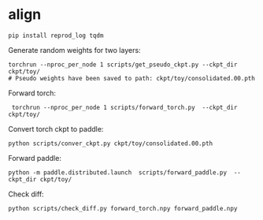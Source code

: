 # align

```shell
pip install reprod_log tqdm
```

Generate random weights for two layers:

```shell
torchrun --nproc_per_node 1 scripts/get_pseudo_ckpt.py --ckpt_dir ckpt/toy/
# Pseudo weights have been saved to path: ckpt/toy/consolidated.00.pth
```

Forward torch:

```shell
 torchrun --nproc_per_node 1 scripts/forward_torch.py  --ckpt_dir ckpt/toy/ 
```

Convert torch ckpt to paddle:

```shell
python scripts/conver_ckpt.py ckpt/toy/consolidated.00.pth
```

Forward paddle:

```shell
python -m paddle.distributed.launch  scripts/forward_paddle.py  --ckpt_dir ckpt/toy/ 
```

Check diff:

```shell
python scripts/check_diff.py forward_torch.npy forward_paddle.npy 
```

